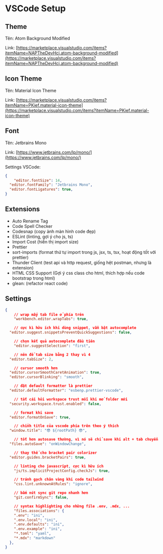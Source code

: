 # VSCode Setup

## Theme

Tên: Atom Background Modified

Link: [https://marketplace.visualstudio.com/items?itemName=NAPTheDevHcj.atom-background-modified](https://marketplace.visualstudio.com/items?itemName=NAPTheDevHcj.atom-background-modified)

## Icon Theme

Tên: Material Icon Theme

Link: [https://marketplace.visualstudio.com/items?itemName=PKief.material-icon-theme](https://marketplace.visualstudio.com/items?itemName=PKief.material-icon-theme)

## Font

Tên: Jetbrains Mono

Link: [https://www.jetbrains.com/lp/mono/](https://www.jetbrains.com/lp/mono/)

Settings VSCode:

```json
{
	"editor.fontSize": 14,
  "editor.fontFamily": "Jetbrains Mono",
  "editor.fontLigatures": true,
}
```

## Extensions

- Auto Rename Tag
- Code Spell Checker
- Codesnap (copy ảnh màn hình code đẹp)
- ESLint (linting, gợi ý cho js, ts)
- Import Cost (hiển thị import size)
- Prettier
- sort-imports (format thứ tự import trong js, jsx, ts, tsx, hoạt động tốt với prettier)
- Thunder Client (test api và http request, giống hệt postman, nhưng là extension)
- HTML CSS Support (Gợi ý css class cho html, thích hợp nếu code bootstrap trong html)
- glean: (refactor react code)

## Settings

```json
{
	// wrap mấy tab file ở phía trên
	"workbench.editor.wrapTabs": true,

	// cực kì hữu ích khi dùng snippet, vẫn bật autocomplete
  "editor.suggest.snippetsPreventQuickSuggestions": false,

	// chọn kết quả autocomplete đầu tiên
	"editor.suggestSelection": "first",

	// nên để tab size bằng 2 thay vì 4
  "editor.tabSize": 2,

	// cursor smooth hơn
  "editor.cursorSmoothCaretAnimation": true,
  "editor.cursorBlinking": "smooth",

	// đặt default formatter là prettier
  "editor.defaultFormatter": "esbenp.prettier-vscode",

	// tắt cái hỏi workspace trust mỗi khi mở folder mới
  "security.workspace.trust.enabled": false,

	// format khi save
  "editor.formatOnSave": true,

	// chỉnh title của vscode phía trên theo ý thích
  "window.title": "😎 ${rootPath} 😎",

	// tốt hơn autosave thường, vì nó sẽ chỉ save khi alt + tab chuyển sang cửa sổ khác
  "files.autoSave": "onWindowChange",

	// thay thế cho bracket pair colorizer
  "editor.guides.bracketPairs": true,

	// linting cho javascript, cực kì hữu ích
	"js/ts.implicitProjectConfig.checkJs": true,

	// tránh gạch chân vàng khi code tailwind
	"css.lint.unknownAtRules": "ignore",

	// bấm nút sync git repo nhanh hơn
	"git.confirmSync": false,

	// syntax highlighting cho những file .env, .mdx, ...
	"files.associations": {
    ".env": "ini",
    ".env.local": "ini",
    ".env.defaults": "ini",
    ".env.example": "ini",
    "*.toml": "yaml",
    "*.mdx": "markdown"
  },
}
```